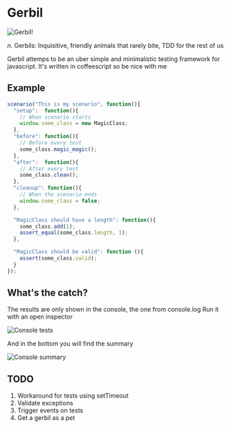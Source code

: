 # Gerbil

![Gerbil!](http://www.petsworld.co.uk/images/gerbil.jpg)

_n_. Gerbils: Inquisitive, friendly animals that rarely bite, TDD for the rest of us

Gerbil attemps to be an uber simple and minimalistic testing framework for javascript.
It's written in coffeescript so be nice with me

## Example

```javascript
scenario("This is my scenario", function(){
  "setup":  function(){
    // When scenario starts
    window.some_class = new MagicClass;
  },
  "before": function(){
    // Before every test
    some_class.magic_magic();
  },
  "after":  function(){
    // After every test
    some_class.clean();
  },
  "cleanup": function(){
    // When the scenario ends
    window.some_class = false;
  },

  "MagicClass should have a length": function(){
    some_class.add(1);
    assert_equal(some_class.length, 1);
  },

  "MagicClass should be valid": function (){
    assert(some_class.valid);
  }
});
```

## What's the catch?

The results are only shown in the console, the one from console.log
Run it with an open inspector

![Console tests](https://img.skitch.com/20110803-ghqcq5urn8hx99n2s1u777hq58.jpg)

And in the bottom you will find the summary

![Console summary](https://img.skitch.com/20110803-ry5249hcg6n69y5gjfhaibgxj9.jpg)

## TODO
  1. Workaround for tests using setTimeout
  2. Validate exceptions
  3. Trigger events on tests
  4. Get a gerbil as a pet

